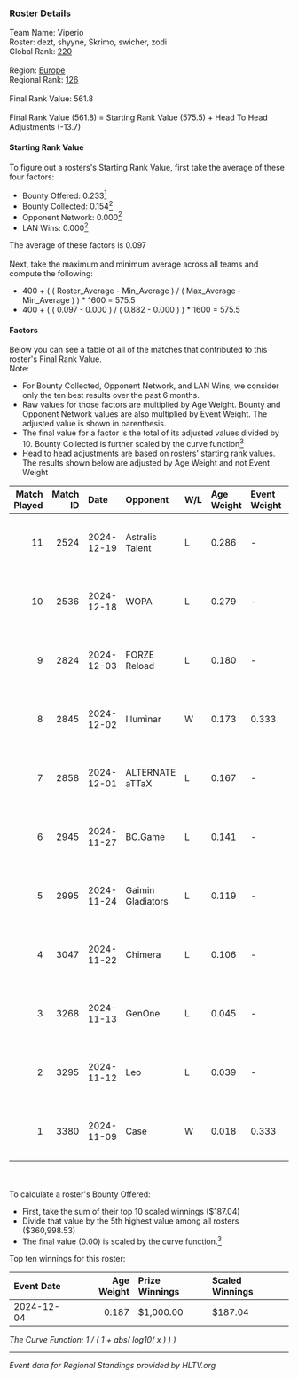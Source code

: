 ### Roster Details<br />
Team Name: Viperio<br />
Roster: dezt, shyyne, Skrimo, swicher, zodi<br />
Global Rank: [220](../../standings_global_2025_05_05.md)<br />
<br />
Region: [Europe]( ../../standings_europe_2025_05_05.md)<br />
Regional Rank: [126]( ../../standings_europe_2025_05_05.md)<br />
<br />
Final Rank Value:  561.8<br />
<br />
Final Rank Value (561.8) = Starting Rank Value (575.5) + Head To Head Adjustments (-13.7)<br />

#### Starting Rank Value<br />
To figure out a rosters's Starting Rank Value, first take the average of these four factors:<br />
- Bounty Offered: 0.233[<sup>1</sup>](#table2)
- Bounty Collected: 0.154[<sup>2</sup>](#table1)
- Opponent Network: 0.000[<sup>2</sup>](#table1)
- LAN Wins: 0.000[<sup>2</sup>](#table1)

The average of these factors is 0.097<br />
<br />
Next, take the maximum and minimum average across all teams and compute the following:<br />
- 400 + ( ( Roster_Average - Min_Average ) / ( Max_Average - Min_Average ) ) * 1600 = 575.5
- 400 + ( ( 0.097 - 0.000 ) / ( 0.882 - 0.000 ) ) * 1600 = 575.5


#### Factors<br />
Below you can see a table of all of the matches that contributed to this roster's Final Rank Value.<br />
Note:<br />

- For Bounty Collected, Opponent Network, and LAN Wins, we consider only the ten best results over the past 6 months.
- Raw values for those factors are multiplied by Age Weight. Bounty and Opponent Network values are also multiplied by Event Weight. The adjusted value is shown in parenthesis.
- The final value for a factor is the total of its adjusted values divided by 10. Bounty Collected is further scaled by the curve function[<sup>3</sup>](#curveFunction)
- Head to head adjustments are based on rosters' starting rank values. The results shown below are adjusted by Age Weight and not Event Weight
<span id="table1"></span><br />


| Match Played | Match ID | Date       | Opponent          | W/L | Age Weight | Event Weight | Bounty Collected | Opponent Network | LAN Wins  | H2H Adj. | Roster                               |
| -: | -: | :- | :- | :- | :- | :- | :- | :- | :- | -: | :- |
|           11 |     2524 | 2024-12-19 | Astralis Talent   | L   | 0.286      | -            | -                | -                | -         |    -4.05 | dezt, shyyne, Skrimo, swicher, zodi  |
|           10 |     2536 | 2024-12-18 | WOPA              | L   | 0.279      | -            | -                | -                | -         |    -3.26 | dezt, shyyne, Skrimo, swicher, zodi  |
|            9 |     2824 | 2024-12-03 | FORZE Reload      | L   | 0.180      | -            | -                | -                | -         |    -2.34 | dezt, shyyne, Skrimo, swicher, zodi  |
|            8 |     2845 | 2024-12-02 | Illuminar         | W   | 0.173      | 0.333        | 0.001 (0.000)    | 0.036 (0.002)    | 0 (0.000) |     3.09 | dezt, shyyne, Skrimo, swicher, zodi  |
|            7 |     2858 | 2024-12-01 | ALTERNATE aTTaX   | L   | 0.167      | -            | -                | -                | -         |    -2.11 | dezt, shyyne, Skrimo, swicher, zodi  |
|            6 |     2945 | 2024-11-27 | BC.Game           | L   | 0.141      | -            | -                | -                | -         |    -1.77 | dezt, shyyne, Skrimo, swicher, zodi  |
|            5 |     2995 | 2024-11-24 | Gaimin Gladiators | L   | 0.119      | -            | -                | -                | -         |    -1.28 | dezt, shyyne, Skrimo, swicher, zodi  |
|            4 |     3047 | 2024-11-22 | Chimera           | L   | 0.106      | -            | -                | -                | -         |    -1.12 | dezt, shyyne, Skrimo, swicher, zodi  |
|            3 |     3268 | 2024-11-13 | GenOne            | L   | 0.045      | -            | -                | -                | -         |    -0.55 | dezt, Silence, Skrimo, swicher, zodi |
|            2 |     3295 | 2024-11-12 | Leo               | L   | 0.039      | -            | -                | -                | -         |    -0.43 | dezt, shyyne, Skrimo, swicher, zodi  |
|            1 |     3380 | 2024-11-09 | Case              | W   | 0.018      | 0.333        | 0.000 (0.000)    | 0.000 (0.000)    | 0 (0.000) |     0.16 | dezt, shyyne, Skrimo, swicher, zodi  |

<br />
<span id="table2"></span><br />
To calculate a roster's Bounty Offered:<br />

- First, take the sum of their top 10 scaled winnings ($187.04)
- Divide that value by the 5th highest value among all rosters ($360,998.53)
- The final value (0.00) is scaled by the curve function.[<sup>3</sup>](#curveFunction)

Top ten winnings for this roster:<br />

| Event Date | Age Weight | Prize Winnings | Scaled Winnings |
| :- | -: | :- | :- |
| 2024-12-04 |      0.187 | $1,000.00      | $187.04         |


<span id="curveFunction"></span>_The Curve Function: 1 / ( 1 + abs( log10( x ) ) )_<br />

---
_Event data for Regional Standings provided by HLTV.org_<br />
